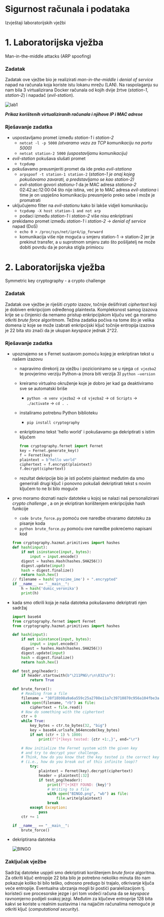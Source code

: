 # Sigurnost računala i podataka

Izvještaji laboratorijskih vježbi

# 1. Laboratorijska vježba

Man-in-the-middle attacks (ARP spoofing)

### Zadatak

Zadatak ove vježbe bio je realizirati *man-in-the-middle* i *denial of service* napad na računala koja koriste istu lokanu mrežu (LAN). Na raspolaganju su nam bila 3 virtualizirana Docker računala od kojih dvije žrtve (*station-1*, *station-2*) i napadač (*evil-station*).

![lab1](https://user-images.githubusercontent.com/73183552/139483195-44166239-6655-4c4e-b916-dfe2bd17b16e.png)

***Prikaz korištenih virtualiziranih računala i njihove IP i MAC adrese***

### Rješavanje zadatka

- uspostavljamo promet između *station-1* i *station-2*
    - `netcat -l -p 5000`   *(otvaramo vezu za TCP komunikaciju na portu 5000)*
    - `netcat station-2 5000`    *(uspostavljamu komunikaciju)*
- *evil-station* pokušava slušati promet
    - `tcpdump`
- pokušavamo preusmjeriti promet da ide preko *evil-stationa*
    - `arpspoof -t station-1 station-2`    (*station-1 je onaj kojeg pokušavamo zavarati, a predstavljamo se kao station-2)*
    - *evil-station* govori *stationu-1* da je MAC adresa *stationa-2* 02:42:ac:12:00:04 što nije istina, već je to MAC adresa *evil-stationa* i time je on uspješno komunikaciju preusmjerio preko sebe i može je promatrati
- uključujemo filter na *evil-stationu* kako bi lakše vidjeli komunikaciju
    - `tcpdump -X host station-1 and not arp`
    - podaci između *station-1* i *station-2* više nisu enkriptirani
- prekidamo promet između *station-1* i *station-2*  → *denial of service* napad (DoS)
    - `echo 0 > /proc/sys/net/ipr4/ip_forward`
    - komunikacija više nije moguća u smjeru station-1 → station-2 jer je prekinut transfer, a u suprotnom smjeru zato što pošiljatelj ne može dobiti povrdu da je poruka stigla primiocu
    

# 2. Laboratorijska vježba

Symmetric key cryptography - a crypto challenge

### Zadatak

Zadatak ove vježbe je riješiti *crypto* izazov, točnije dešifrirati *ciphertext* koji je dobiven enkripcijom određenog plaintexta. Kompleksnost samog izazova krije se u činjenici da nemamo pristup enkripcijskom ključu već ga moramo otkriti *brute force* algoritmom. Težina zadatka počiva na tome što je velika domena iz koje se može izabrati enkripcijski ključ točnije entropija izazova je 22 bita sto znači da je ukupan *keyspace* jednak 2^22.

### Rješavanje zadatka

- upoznajemo se s Fernet sustavom pomoću kojeg je enkriptiran tekst u našem izazovu
    - napravimo direkorij za vježbu i pozicioniramo se u njega `cd vjezba2`  te provjerimo verziju Python-a (mora biti verzija 3) `python —version`
    - kreiramo virtualno okruženje koje je dobro jer kad ga deaktiviramo sve se automatski briše
        - `python -m venv vjezba2` → `cd vjezba2` → `cd Scripts` → `./activate` → `cd . .`
    - instaliramo potrebnu Python biblioteku
        - `pip install cryptography`
    - enkriptiramo tekst 'hello world' i pokušavamo ga dekriptirati s istim ključem
        
        ```python
        from cryptography.fernet import Fernet
        key = Fernet.generate_key()
        f = Fernet(key)
        plaintext = b"hello world"
        ciphertext = f.encrypt(plaintext)
        f.decrypt(ciphertext)
        ```
        
    - rezultat dekripcije bio je isti početni plaintext međutim da smo generirali drugi ključ i ponovno pokušali dekriptirati tekst s novim ključem to ne bi bilo moguće
- prvo moramo doznati naziv datoteke u kojoj se nalazi naš personalizirani *crypto challenge* , a on je ekriptiran korištenjem enkripcijske hash funkcije
    - `code brute_force.py` pomoću ove naredbe otvaramo datoteku za pisanje koda
    - `python brute_force.py` pomoću ove naredbe pokrećemo napisani kod
    
    ```python
    from cryptography.hazmat.primitives import hashes
    def hash(input):
    	if not isinstance(input, bytes):
    		input = input.encode()
    	digest = hashes.Hash(hashes.SHA256())
    	digest.update(input)
    	hash = digest.finalize()
    	return hash.hex()
    // filename = hash('prezime_ime') + ".encrypted"
    if __name__ == "__main__":
    	h = hash('dumic_veronika')
    	print(h)
    ```
    
- kada smo otkrili koja je naša datoteka pokušavamo dekriptrati njen sadržaj
    
    ```python
    import base64
    from cryptography.fernet import Fernet
    from cryptography.hazmat.primitives import hashes
    
    def hash(input):
    	if not isinstance(input, bytes):
    		input = input.encode()
    	digest = hashes.Hash(hashes.SHA256())
    	digest.update(input)
    	hash = digest.finalize()
    	return hash.hex()
    
    def test_png(header):
    	if header.startswith(b"\211PNG\r\n\032\n"):
    		return True
    
    def brute_force():
    	# Reading from a file
    	filename = "38f18b98a9a6a559c25a2708e11a7c39710870c956a104fbe3a070e40118aacf.encrypted"
    	with open(filename, "rb") as file:
    		ciphertext = file.read()
    	# Now do something with the ciphertext
    	ctr = 0
    	while True:
    		key_bytes = ctr.to_bytes(32, "big")
    		key = base64.urlsafe_b64encode(key_bytes)
    		if not (ctr + 1) % 1000:
    			print(f"[*]keys tested: {ctr +1:,}", end="\r")
    
    	# Now initialize the Fernet system with the given key
    	# and try to decrypt your challenge.
    	# Think, how do you know that the key tested is the correct key
    	# (i.e., how do you break out of this infinite loop)?
    		try:
    			plaintext = Fernet(key).decrypt(ciphertext)
    			header = plaintext[:32]
    			if test_png(header):
    				print(f"[+]KEY FOUND: {key}")
    				# Writing to a file
    				with open("BINGO.png", "wb") as file:
    					file.write(plaintext)
    				break
    		except Exception:
    			pass
    	ctr += 1
    
    if __name__ == "__main__":
    	brute_force()
    ```
    
- dekriptirana datoteka
    
    ![BINGO](https://user-images.githubusercontent.com/73183552/139483308-5998ef69-f19c-4c04-91a7-8b3ef16a6b37.png)
    

### Zaključak vježbe

Sadržaj datoteke uspjeli smo dekriptirati korištenjem *brute force* algoritma. Za otkriti ključ entropije 22 bita bilo je potrebno nekoliko minuta što nam pokazuje koliko bi bilo teško, odnosno predugo bi trajalo, otkrivanje ključa veće entropije. Eventualna ubrzanja mogli bi postići paralelizacijom tj. koristeći sve procesorske jezge i pri tom vodeći računa da se *keyspace* ravnomjerno podijeli svakoj jezgi. Međutim za ključeve entroprije 128 bita kakvi se koriste u realnim sustavima i na najjačim računalima nemoguće je otkriti ključ (*computational security*).

